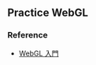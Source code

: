 ## Practice WebGL

### Reference

- [WebGL 入門](https://developer.mozilla.org/ja/docs/Web/API/WebGL_API/Tutorial/Getting_started_with_WebGL)
